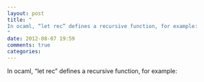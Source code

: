 ```yaml
---
layout: post
title: "
In ocaml, “let rec” defines a recursive function, for example:
"
date: 2012-08-07 19:59
comments: true
categories: 
---
```


In ocaml, “let rec” defines a recursive function, for example:

